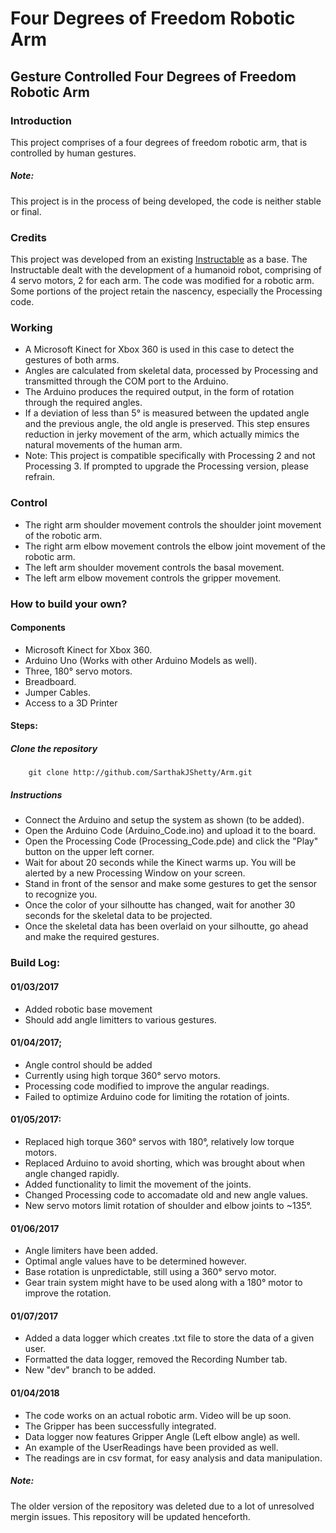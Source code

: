 # Four Degrees of Freedom Robotic Arm
## Gesture Controlled Four Degrees of Freedom Robotic Arm

### Introduction
This project comprises of a four degrees of freedom robotic arm, that is controlled by human gestures.

##### Note:
This project is in the process of being developed, the code is neither stable or final.

### Credits
This project was developed from an existing [Instructable](http://www.instructables.com/id/Kinect-Controlled-Arms/) as a base. The Instructable dealt with the development of a humanoid robot, comprising of 4 servo motors, 2 for each arm. The code was modified for a robotic arm. Some portions of the project retain the nascency, especially the Processing code.

### Working
- A Microsoft Kinect for Xbox 360 is used in this case to detect the gestures of both arms.
- Angles are calculated from skeletal data, processed by Processing and transmitted through the COM port to the Arduino.
- The Arduino produces the required output, in the form of rotation through the required angles.
- If a deviation of less than 5° is measured between the updated angle and the previous angle, the old angle is preserved. This step ensures reduction in jerky movement of the arm, which actually mimics the natural movements of the human arm.
- Note: This project is compatible specifically with Processing 2 and not Processing 3. If prompted to upgrade the Processing version, please refrain.

### Control
- The right arm shoulder movement controls the shoulder joint movement of the robotic arm.
- The right arm elbow movement controls the elbow joint movement of the robotic arm.
- The left arm shoulder movement controls the basal movement.
- The left arm elbow movement controls the gripper movement.

### How to build your own?

#### Components
- Microsoft Kinect for Xbox 360.
- Arduino Uno (Works with other Arduino Models as well).
- Three, 180° servo motors.
- Breadboard.
- Jumper Cables.
- Access to a 3D Printer

#### Steps:

##### Clone the repository
```
	git clone http://github.com/SarthakJShetty/Arm.git
```
##### Instructions

- Connect the Arduino and setup the system as shown (to be added).
- Open the Arduino Code (Arduino_Code.ino) and upload it to the board.
- Open the Processing Code (Processing_Code.pde) and click the "Play" button on the upper left corner.
- Wait for about 20 seconds while the Kinect warms up. You will be alerted by a new Processing Window on your screen.
- Stand in front of the sensor and make some gestures to get the sensor to recognize you.
- Once the color of your silhoutte has changed, wait for another 30 seconds for the skeletal data to be projected.
- Once the skeletal data has been overlaid on your silhoutte, go ahead and make the required gestures.

### Build Log:

#### 01/03/2017
- Added robotic base movement
- Should add angle limitters to various gestures.

#### 01/04/2017;
- Angle control should be added
- Currently using high torque 360° servo motors.
- Processing code modified to improve the angular readings.
- Failed to optimize Arduino code for limiting the rotation of joints.

#### 01/05/2017:
- Replaced high torque 360° servos with 180°, relatively low torque motors.
- Replaced Arduino to avoid shorting, which was brought about when angle changed rapidly.
- Added functionality to limit the movement of the joints.
- Changed Processing code to accomadate old and new angle values.
- New servo motors limit rotation of shoulder and elbow joints to ~135°.

#### 01/06/2017
- Angle limiters have been added.
- Optimal angle values have to be determined however.
- Base rotation is unpredictable, still using a 360° servo motor.
- Gear train system might have to be used along with a 180° motor to improve the rotation.

#### 01/07/2017
- Added a data logger which creates .txt file to store the data of a given user.
- Formatted the data logger, removed the Recording Number tab.
- New "dev" branch to be added.

#### 01/04/2018
- The code works on an actual robotic arm. Video will be up soon.
- The Gripper has been successfully integrated.
- Data logger now features Gripper Angle (Left elbow angle) as well.
- An example of the UserReadings have been provided as well.
- The readings are in csv format, for easy analysis and data manipulation.

##### Note:
The older version of the repository was deleted due to a lot of unresolved mergin issues. This repository will be updated henceforth.